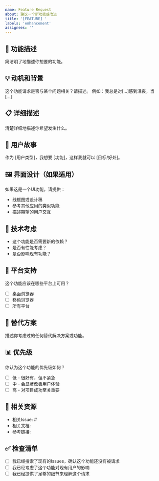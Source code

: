 ```yaml
---
name: Feature Request
about: 建议一个新功能或改进
title: '[FEATURE] '
labels: 'enhancement'
assignees: ''
---
```


## 🚀 功能描述
简洁明了地描述你想要的功能。

## 💡 动机和背景
这个功能请求是否与某个问题相关？请描述。
例如：我总是对[...]感到沮丧，当[...]

## 📋 详细描述
清楚详细地描述你希望发生什么。

## 🎯 用户故事
作为 [用户类型]，我想要 [功能]，这样我就可以 [目标/好处]。

## 🖼️ 界面设计（如果适用）
如果这是一个UI功能，请提供：
- 线框图或设计稿
- 参考其他应用的类似功能
- 描述期望的用户交互

## 🔧 技术考虑
- 这个功能是否需要新的依赖？
- 是否有性能考虑？
- 是否影响现有功能？

## 📱 平台支持
这个功能应该在哪些平台上可用？
- [ ] 桌面浏览器
- [ ] 移动浏览器
- [ ] 所有平台

## 🎨 替代方案
描述你考虑过的任何替代解决方案或功能。

## 📊 优先级
你认为这个功能的优先级如何？
- [ ] 低 - 很好有，但不紧急
- [ ] 中 - 会显著改善用户体验
- [ ] 高 - 对项目成功至关重要

## 🔗 相关资源
- 相关Issue: #
- 相关文档: 
- 参考链接: 

## ✅ 检查清单
- [ ] 我已经搜索了现有的Issues，确认这个功能还没有被请求
- [ ] 我已经考虑了这个功能对现有用户的影响
- [ ] 我已经提供了足够的细节来理解这个请求